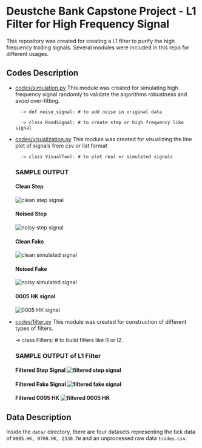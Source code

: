 # Deustche Bank Capstone Project - L1 Filter for High Frequency Signal
This repository was created for creating a L1 filter to purify the high frequency trading signals.
Several modules were included in this repo for different usages. 

## Codes Description
* [codes/simulation.py](https://github.com/lkqllx/High-Frequency-Signal-Filtering/blob/master/codes/simulation.py)
This module was created for simulating high frequency signal randomly to validate the algorithms robustness and 
avoid over-fitting.
    
        -> def noise_signal: # to add noise in original data
        
        -> class RandSignal: # to create step or high frequency like signal
    
    
* [codes/visualization.py](https://github.com/lkqllx/High-Frequency-Signal-Filtering/blob/master/codes/visualization.py)
This module was created for visualizing the line plot of signals from csv or list format
    
        -> class VisualTool: # to plot real or simulated signals
    
    ### SAMPLE OUTPUT
    #### Clean Step
    ![clean step signal](figs/step_clean.png)
    #### Noised Step
    ![noisy step signal](figs/step_noisy.png)
    #### Clean Fake
    ![clean simulated signal](figs/simulated_clean.png)
    #### Noised Fake
    ![noisy simulated signal](figs/simulated_noisy.png)
    #### 0005 HK signal
    ![0005 HK signal](figs/0005_HK_Plot.png)
 
 * [codes/filter.py](https://github.com/lkqllx/High-Frequency-Signal-Filtering/blob/master/codes/filter.py)
 This module was created for construction of different types of filters.
 
    -> class Filters: # to build filters like l1 or l2.
    
    ### SAMPLE OUTPUT of L1 Filter
    
    #### Filtered Step Signal ![filtered step signal](figs/filtered_step.png)
    
    #### Filtered Fake Signal ![filtered fake signal](figs/filtered_fake.png)
    
    #### Filtered 0005 HK ![filtered 0005 HK](figs/filtered_0005.png)
 
## Data Description
Inside the `data/` directory, there are four datasets representing the tick data of `0005.HK, 0700.HK, 2330.TW`
and an unprocessed raw data `trades.csv`. 
